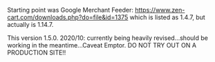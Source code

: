 Starting point was Google Merchant Feeder:
https://www.zen-cart.com/downloads.php?do=file&id=1375
which is listed as 1.4.7, but actually is 1.14.7.

This version 1.5.0.
2020/10: currently being heavily revised...should be working in the meantime...Caveat Emptor.
DO NOT TRY OUT ON A PRODUCTION SITE!!


